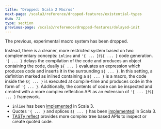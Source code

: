 ```yaml
---
title: "Dropped: Scala 2 Macros"
next-page: /scala3/reference/dropped-features/existential-types
num: 73
type: section
previous-page: /scala3/reference/dropped-features/delayed-init
---
```


<!-- THIS FILE HAS BEEN GENERATED BY SCALADOC PREPROCESSOR.
    The whole process of generation the docs can be found under this README: https://github.com/lampepfl/dotty/blob/master/docs/README.md
    The source file can be found here https://github.com/lampepfl/dotty/edit/master/docs/docs/reference/dropped-features/macros.md
    NOTE THAT ANY CHANGES TO THIS FILE WILL BE OVERRIDEN BY PREPROCESSOR.
-->

The previous, experimental macro system has been dropped.

Instead, there is a cleaner, more restricted system based on two complementary concepts: `inline` and `'{ ... }`/`${ ... }` code generation.
`'{ ... }` delays the compilation of the code and produces an object containing the code, dually `${ ... }` evaluates an expression which produces code and inserts it in the surrounding `${ ... }`.
In this setting, a definition marked as inlined containing a `${ ... }` is a macro, the code inside the `${ ... }` is executed at compile-time and produces code in the form of `'{ ... }`.
Additionally, the contents of code can be inspected and created with a more complex reflection API as an extension of `'{ ... }`/`${ ... }` framework.

* `inline` has been [implemented](../metaprogramming/inline.html) in Scala 3.
* Quotes `'{ ... }` and splices `${ ... }` has been [implemented](../metaprogramming/macros.html) in Scala 3.
* [TASTy reflect](../metaprogramming/reflection.html) provides more complex tree based APIs to inspect or create quoted code.

